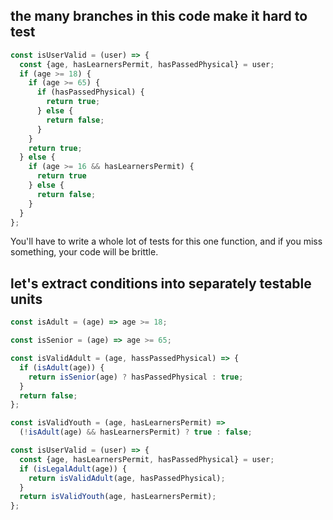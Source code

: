 ## the many branches in this code make it hard to test

```javascript
const isUserValid = (user) => {
  const {age, hasLearnersPermit, hasPassedPhysical} = user;
  if (age >= 18) {
    if (age >= 65) {
      if (hasPassedPhysical) {
        return true;
      } else {
        return false;
      }
    }
    return true;
  } else {
    if (age >= 16 && hasLearnersPermit) {
      return true
    } else {
      return false;
    }
  }
};
```

You'll have to write a whole lot of tests for this one function, and if you miss something, your code will be brittle.

## let's extract conditions into separately testable units

```javascript
const isAdult = (age) => age >= 18;

const isSenior = (age) => age >= 65;

const isValidAdult = (age, hassPassedPhysical) => {
  if (isAdult(age)) {
    return isSenior(age) ? hasPassedPhysical : true;
  }
  return false;
};

const isValidYouth = (age, hasLearnersPermit) => 
  (!isAdult(age) && hasLearnersPermit) ? true : false;

const isUserValid = (user) => {
  const {age, hasLearnersPermit, hasPassedPhysical} = user;
  if (isLegalAdult(age)) {
    return isValidAdult(age, hasPassedPhysical);
  } 
  return isValidYouth(age, hasLearnersPermit);
};
```

